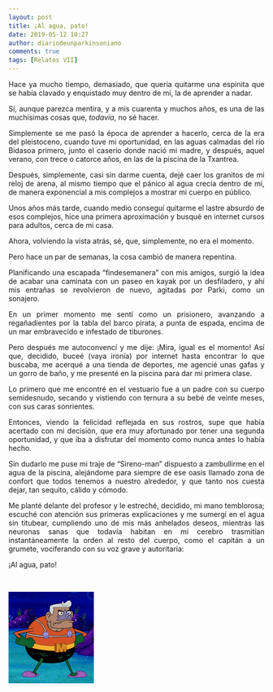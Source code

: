 ```yaml
---
layout: post
title: ¡Al agua, pato!
date: 2019-05-12 10:27
author: diariodeunparkinsoniano
comments: true
tags: [Relatos VII]
---
```

<p style="text-align:justify;">Hace ya mucho tiempo, demasiado, que quería quitarme una espinita que se había clavado y enquistado muy dentro de mí, la de aprender a nadar.</p>
<p style="text-align:justify;">Sí, aunque parezca mentira, y a mis cuarenta y muchos años, es una de las muchísimas cosas que, <em>todavía</em>, no sé hacer.</p>
<p style="text-align:justify;">Simplemente se me pasó la época de aprender a hacerlo, cerca de la era del pleistoceno, cuando tuve mi oportunidad, en las aguas calmadas del río Bidasoa primero, junto el caserío donde nació mi madre, y después, aquel verano, con trece o catorce años, en las de la piscina de la Txantrea.</p>
<p style="text-align:justify;">Después, simplemente, casi sin darme cuenta, dejé caer los granitos de mi reloj de arena, al mismo tiempo que el pánico al agua crecía dentro de mí, de manera exponencial a mis complejos a mostrar mi cuerpo en público.</p>
<p style="text-align:justify;">Unos años más tarde, cuando medio conseguí quitarme el lastre absurdo de esos complejos, hice una primera aproximación y busqué en internet cursos para adultos, cerca de mi casa.</p>
<p style="text-align:justify;">Ahora, volviendo la vista atrás, sé, que, simplemente, no era el momento.</p>
<p style="text-align:justify;">Pero hace un par de semanas, la cosa cambió de manera repentina.</p>
<p style="text-align:justify;">Planificando una escapada “findesemanera” con mis amigos, surgió la idea de acabar una caminata con un paseo en kayak por un desfiladero, y ahí mis entrañas se revolvieron de nuevo, agitadas por Parki, como un sonajero.</p>
<p style="text-align:justify;">En un primer momento me sentí como un prisionero, avanzando a regañadientes por la tabla del barco pirata, a punta de espada, encima de un mar embravecido e infestado de tiburones.</p>
<p style="text-align:justify;">Pero después me autoconvencí y me dije: ¡Mira, igual es el momento! Así que, decidido, buceé (vaya ironía) por internet hasta encontrar lo que buscaba, me acerqué a una tienda de deportes, me agencié unas gafas y un gorro de baño, y me presenté en la piscina para dar mi primera clase.</p>
<p style="text-align:justify;">Lo primero que me encontré en el vestuario fue a un padre con su cuerpo semidesnudo, secando y vistiendo con ternura a su bebé de veinte meses, con sus caras sonrientes.</p>
<p style="text-align:justify;">Entonces, viendo la felicidad reflejada en sus rostros, supe que había acertado con mi decisión, que era muy afortunado por tener una segunda oportunidad, y que iba a disfrutar del momento como nunca antes lo había hecho.</p>
<p style="text-align:justify;">Sin dudarlo me puse mi traje de “Sireno-man” dispuesto a zambullirme en el agua de la piscina, alejándome para siempre de ese oasis llamado zona de confort que todos tenemos a nuestro alrededor, y que tanto nos cuesta dejar, tan sequito, cálido y cómodo.</p>
<p style="text-align:justify;">Me planté delante del profesor y le estreché, decidido, mi mano temblorosa; escuché con atención sus primeras explicaciones y me sumergí en el agua sin titubear, cumpliendo uno de mis más anhelados deseos, mientras las neuronas sanas que todavía habitan en mi cerebro trasmitían instantáneamente la orden al resto del cuerpo, como el capitán a un grumete, vociferando con su voz grave y autoritaria:</p>
<p style="text-align:justify;">¡Al agua, pato!</p>
&nbsp;
<p style="text-align:justify;"><img class="img-fluid"  clasXs=" size-full wp-image-835 aligncenter" src="/assets/images/2019/05/sirenoman.jpg" alt="sirenoman" width="168" height="180" /></p>

